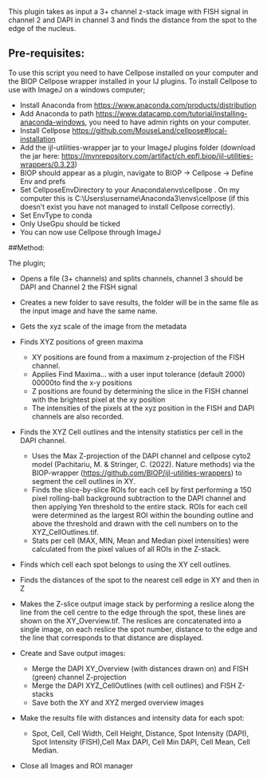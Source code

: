 This plugin takes as input a 3+ channel z-stack image with FISH signal in channel 2 and DAPI in channel 3 and finds the 
distance from the spot to the edge of the nucleus.
## Pre-requisites:

To use this script you need to have Cellpose installed on your computer and the BIOP Cellpose wrapper installed in your
IJ plugins. To install Cellpose to use with ImageJ on a windows computer;
- Install Anaconda from https://www.anaconda.com/products/distribution
- Add Anaconda to path https://www.datacamp.com/tutorial/installing-anaconda-windows, you need to have admin rights on
  your computer.
- Install Cellpose https://github.com/MouseLand/cellpose#local-installation
- Add the ijl-utilities-wrapper jar to your ImageJ plugins folder (download the jar here: 
  https://mvnrepository.com/artifact/ch.epfl.biop/ijl-utilities-wrappers/0.3.23)
- BIOP should appear as a plugin, navigate to BIOP -> Cellpose -> Define Env and prefs
- Set CellposeEnvDirectory to your Anaconda\envs\cellpose . On my computer this is 
  C:\Users\username\Anaconda3\envs\cellpose (if this doesn’t exist you have not managed to install Cellpose correctly).
- Set EnvType to conda
- Only UseGpu should be ticked
- You can now use Cellpose through ImageJ

##Method:

The plugin;

- Opens a file (3+ channels) and splits channels, channel 3 should be DAPI and Channel 2 the FISH signal    
- Creates a new folder to save results, the folder will be in the same file as the input image and have the same name. 
- Gets the xyz scale of the image from the metadata
- Finds XYZ positions of green maxima
    - XY positions are found from a maximum z-projection of the FISH channel.
    - Applies Find Maxima... with a user input tolerance (default 2000) 00000to find the x-y positions
    - Z positions are found by determining the slice in the FISH channel with the brightest pixel at the xy position
    - The intensities of the pixels at the xyz position in the FISH and DAPI channels are also recorded.
  
- Finds the XYZ Cell outlines and the intensity statistics per cell in the DAPI channel.
  - Uses the Max Z-projection of the DAPI channel and cellpose cyto2 model (Pachitariu, M. & Stringer, C. (2022). 
    Nature methods) via the BIOP-wrapper (https://github.com/BIOP/ijl-utilities-wrappers) to segment the cell outlines
    in XY.
  - Finds the slice-by-slice ROIs for each cell by first performing a 150 pixel rolling-ball background subtraction to 
    the DAPI channel and then applying Yen threshold to the entire stack. ROIs for each cell were determined as the 
    largest ROI within the bounding outline and above the threshold and drawn with the cell numbers on to the 
    XYZ_CellOutlines.tif. 
  - Stats per cell (MAX, MIN, Mean and Median pixel intensities) were calculated from the pixel values of all ROIs in
    the Z-stack.
    
- Finds which cell each spot belongs to using the XY cell outlines.
- Finds the distances of the spot to the nearest cell edge in XY and then in Z 
- Makes the Z-slice output image stack by performing a reslice along the line from the cell centre to the edge through
  the spot, these lines are shown on the XY_Overview.tif. The reslices are concatenated into a single image, on each 
  reslice the spot number, distance to the edge and the line that corresponds to that distance are displayed.
- Create and Save output images:
    - Merge the DAPI XY_Overview (with distances drawn on) and FISH (green) channel Z-projection
    - Merge the DAPI XYZ_CellOutlines (with cell outlines) and FISH Z-stacks
    - Save both the XY and XYZ merged overview images
- Make the results file with distances and intensity data for each spot: 
  - Spot, Cell, Cell Width, Cell Height, Distance, Spot Intensity (DAPI), Spot Intensity (FISH),Cell Max DAPI,
    Cell Min DAPI, Cell Mean, Cell Median. 
- Close all Images and ROI manager

